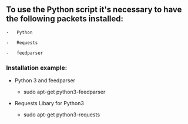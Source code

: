 ## To use the Python script it's necessary to have the following packets installed:

	-	Python
	
	-	Requests

	-	feedparser



### Installation example:
	
- Python 3 and feedparser
	
	- sudo apt-get python3-feedparser
	
- Requests Libary for Python3
	
	- sudo apt-get python3-requests

